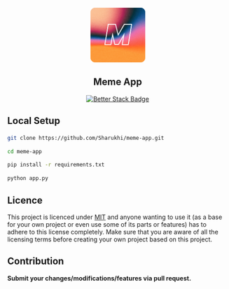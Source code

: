 
<div align="center">
  <p>
      <img style="width: 125px;" src="static/ico.png">
  </p>
  <h2> Meme App </h2>

[![Better Stack Badge](https://uptime.betterstack.com/status-badges/v3/monitor/11u3z.svg)](https://uptime.betterstack.com/?utm_source=status_badge)
</div>




## Local Setup

```bash 
git clone https://github.com/Sharukhi/meme-app.git
```
```bash 
cd meme-app
```
```bash 
pip install -r requirements.txt
```
```bash 
python app.py
```




## Licence
This project is licenced under [MIT](https://github.com/Sharukhi/meme-app/blob/main/LICENSE) and anyone wanting to use it (as a base for your own project or even use some of its parts or features) has to adhere to this license completely. Make sure that you are aware of all the licensing terms before creating your own project based on this project.


## Contribution


**Submit your changes/modifications/features via pull request.**



